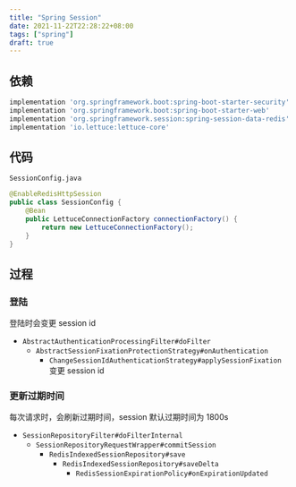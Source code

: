 ```yaml
---
title: "Spring Session"
date: 2021-11-22T22:28:22+08:00
tags: ["spring"]
draft: true
---
```


## 依赖

```gradle
implementation 'org.springframework.boot:spring-boot-starter-security'
implementation 'org.springframework.boot:spring-boot-starter-web'
implementation 'org.springframework.session:spring-session-data-redis'
implementation 'io.lettuce:lettuce-core'
```

## 代码

`SessionConfig.java`

```java
@EnableRedisHttpSession
public class SessionConfig {
    @Bean
    public LettuceConnectionFactory connectionFactory() {
        return new LettuceConnectionFactory();
    }
}
```

## 过程

### 登陆

登陆时会变更 session id

- `AbstractAuthenticationProcessingFilter#doFilter`
  - `AbstractSessionFixationProtectionStrategy#onAuthentication`
    - `ChangeSessionIdAuthenticationStrategy#applySessionFixation` 变更 session id

### 更新过期时间

每次请求时，会刷新过期时间，session 默认过期时间为 1800s

- `SessionRepositoryFilter#doFilterInternal`
  - `SessionRepositoryRequestWrapper#commitSession`
    - `RedisIndexedSessionRepository#save`
      - `RedisIndexedSessionRepository#saveDelta`
        - `RedisSessionExpirationPolicy#onExpirationUpdated`

